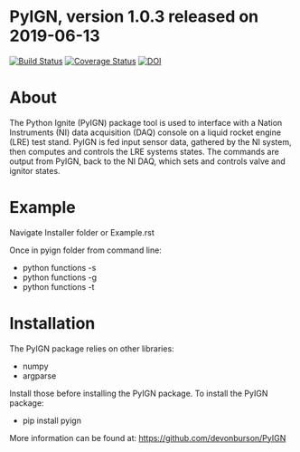 # PyIGN, version 1.0.3 released on 2019-06-13

[![Build Status](https://travis-ci.com/devonburson/PyIGN.svg?branch=master)](https://travis-ci.com/devonburson/PyIGN)
[![Coverage Status](https://coveralls.io/repos/github/devonburson/PyIGN/badge.svg?branch=master)](https://coveralls.io/github/devonburson/PyIGN?branch=master)
[![DOI](https://zenodo.org/badge/DOI/10.5281/zenodo.3244879.svg)](https://doi.org/10.5281/zenodo.3244879)

# About
The Python Ignite (PyIGN) package tool is used to interface with a Nation Instruments (NI) data acquisition (DAQ) console on a liquid rocket engine (LRE) test stand. PyIGN is fed input sensor data, gathered by the NI system, then computes and controls the LRE systems states. The commands are output from PyIGN, back to the NI DAQ, which sets and controls valve and ignitor states.

# Example
Navigate Installer folder or Example.rst

Once in pyign folder from command line:

- python functions -s
- python functions -g
- python functions -t

# Installation
The PyIGN package relies on other libraries:

- numpy
- argparse

Install those before installing the PyIGN package. To install the PyIGN package:

- pip install pyign

More information can be found at:
https://github.com/devonburson/PyIGN
